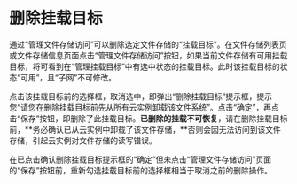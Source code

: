 # 删除挂载目标

通过“管理文件存储访问”可以删除选定文件存储的“挂载目标”。在文件存储列表页或文件存储信息页面点击“管理文件存储访问”按钮，如果当前文件存储有可用挂载目标，将可看到在“管理挂载目标”中有选中状态的挂载目标。此时该挂载目标的状态“可用”，且“子网”不可修改。

点击该挂载目标前的选择框，取消选中，即弹出“删除挂载目标”提示框，提示您“请您在删除挂载目标前先从所有云实例卸载该文件系统”。点击“确定”，再点击“保存”按钮，即删除了此挂载目标。**已删除的挂载不可恢复**，请在删除挂载目标前，**务必确认已从云实例中卸载了该文件存储，**否则会因无法访问到该文件存储，引起云实例对文件存储的读写错误。

在已点击确认删除挂载目标提示框的“确定”但未点击“管理文件存储访问”页面的“保存”按钮前，重新勾选挂载目标前的选择框相当于取消之前的删除操作。

![]()

